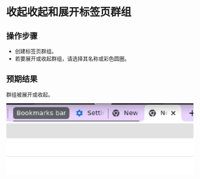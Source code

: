 # 收起收起和展开标签页群组

## 操作步骤

- 创建标签页群组。
- 若要展开或收起群组，请选择其名称或彩色圆圈。

## 预期结果

群组被展开或收起。

![收起收起和展开标签页群组-1](./img/收起收起和展开标签页群组-1.png)
